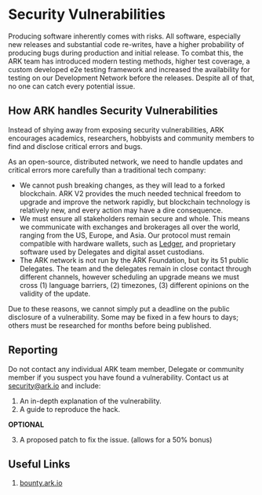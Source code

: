 # Security Vulnerabilities

Producing software inherently comes with risks. All software, especially new releases and substantial code re-writes, have a higher probability of producing bugs during production and initial release. To combat this, the ARK team has introduced modern testing methods, higher test coverage, a custom developed e2e testing framework and increased the availability for testing on our Development Network before the releases. Despite all of that, no one can catch every potential issue.

## How ARK handles Security Vulnerabilities

Instead of shying away from exposing security vulnerabilities, ARK encourages academics, researchers, hobbyists and community members to find and disclose critical errors and bugs.

As an open-source, distributed network, we need to handle updates and critical errors more carefully than a traditional tech company:

- We cannot push breaking changes, as they will lead to a forked blockchain. ARK V2 provides the much needed technical freedom to upgrade and improve the network rapidly, but blockchain technology is relatively new, and every action may have a dire consequence.
- We must ensure all stakeholders remain secure and whole. This means we communicate with exchanges and brokerages all over the world, ranging from the US, Europe, and Asia. Our protocol must remain compatible with hardware wallets, such as [Ledger](https://www.ledger.com), and proprietary software used by Delegates and digital asset custodians.
- The ARK network is not run by the ARK Foundation, but by its 51 public Delegates. The team and the delegates remain in close contact through different channels, however scheduling an upgrade means we must cross (1) language barriers, (2) timezones, (3) different opinions on the validity of the update.

Due to these reasons, we cannot simply put a deadline on the public disclosure of a vulnerability. Some may be fixed in a few hours to days; others must be researched for months before being published.

## Reporting

Do not contact any individual ARK team member, Delegate or community member if you suspect you have found a vulnerability. Contact us at [security@ark.io](mailto:security@ark.io) and include:

1. An in-depth explanation of the vulnerability.
2. A guide to reproduce the hack.

**OPTIONAL**

3. A proposed patch to fix the issue. (allows for a 50% bonus)

## Useful Links

1. [bounty.ark.io](https://bounty.ark.io)
